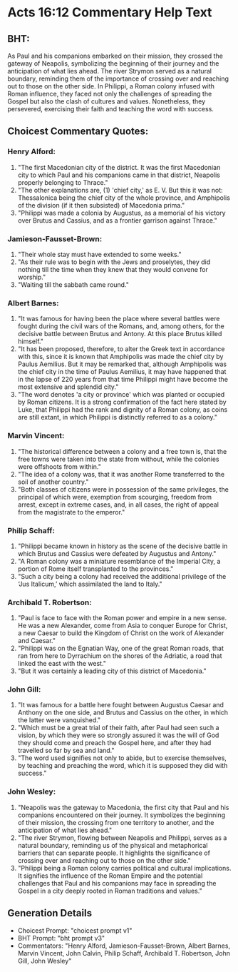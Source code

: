 # Acts 16:12 Commentary Help Text

## BHT:
As Paul and his companions embarked on their mission, they crossed the gateway of Neapolis, symbolizing the beginning of their journey and the anticipation of what lies ahead. The river Strymon served as a natural boundary, reminding them of the importance of crossing over and reaching out to those on the other side. In Philippi, a Roman colony infused with Roman influence, they faced not only the challenges of spreading the Gospel but also the clash of cultures and values. Nonetheless, they persevered, exercising their faith and teaching the word with success.

## Choicest Commentary Quotes:
### Henry Alford:
1. "The first Macedonian city of the district. It was the first Macedonian city to which Paul and his companions came in that district, Neapolis properly belonging to Thrace."
2. "The other explanations are, (1) 'chief city,' as E. V. But this it was not: Thessalonica being the chief city of the whole province, and Amphipolis of the division (if it then subsisted) of Macedonia prima."
3. "Philippi was made a colonia by Augustus, as a memorial of his victory over Brutus and Cassius, and as a frontier garrison against Thrace."

### Jamieson-Fausset-Brown:
1. "Their whole stay must have extended to some weeks." 
2. "As their rule was to begin with the Jews and proselytes, they did nothing till the time when they knew that they would convene for worship." 
3. "Waiting till the sabbath came round."

### Albert Barnes:
1. "It was famous for having been the place where several battles were fought during the civil wars of the Romans, and, among others, for the decisive battle between Brutus and Antony. At this place Brutus killed himself." 
2. "It has been proposed, therefore, to alter the Greek text in accordance with this, since it is known that Amphipolis was made the chief city by Paulus Aemilius. But it may be remarked that, although Amphipolis was the chief city in the time of Paulus Aemilius, it may have happened that in the lapse of 220 years from that time Philippi might have become the most extensive and splendid city." 
3. "The word denotes 'a city or province' which was planted or occupied by Roman citizens. It is a strong confirmation of the fact here stated by Luke, that Philippi had the rank and dignity of a Roman colony, as coins are still extant, in which Philippi is distinctly referred to as a colony."

### Marvin Vincent:
1. "The historical difference between a colony and a free town is, that the free towns were taken into the state from without, while the colonies were offshoots from within."
2. "The idea of a colony was, that it was another Rome transferred to the soil of another country."
3. "Both classes of citizens were in possession of the same privileges, the principal of which were, exemption from scourging, freedom from arrest, except in extreme cases, and, in all cases, the right of appeal from the magistrate to the emperor."

### Philip Schaff:
1. "Philippi became known in history as the scene of the decisive battle in which Brutus and Cassius were defeated by Augustus and Antony." 
2. "A Roman colony was a miniature resemblance of the Imperial City, a portion of Rome itself transplanted to the provinces." 
3. "Such a city being a colony had received the additional privilege of the ‘Jus Italicum,’ which assimilated the land to Italy."

### Archibald T. Robertson:
1. "Paul is face to face with the Roman power and empire in a new sense. He was a new Alexander, come from Asia to conquer Europe for Christ, a new Caesar to build the Kingdom of Christ on the work of Alexander and Caesar." 
2. "Philippi was on the Egnatian Way, one of the great Roman roads, that ran from here to Dyrrachium on the shores of the Adriatic, a road that linked the east with the west." 
3. "But it was certainly a leading city of this district of Macedonia."

### John Gill:
1. "It was famous for a battle here fought between Augustus Caesar and Anthony on the one side, and Brutus and Cassius on the other, in which the latter were vanquished."
2. "Which must be a great trial of their faith, after Paul had seen such a vision, by which they were so strongly assured it was the will of God they should come and preach the Gospel here, and after they had travelled so far by sea and land."
3. "The word used signifies not only to abide, but to exercise themselves, by teaching and preaching the word, which it is supposed they did with success."

### John Wesley:
1. "Neapolis was the gateway to Macedonia, the first city that Paul and his companions encountered on their journey. It symbolizes the beginning of their mission, the crossing from one territory to another, and the anticipation of what lies ahead."
2. "The river Strymon, flowing between Neapolis and Philippi, serves as a natural boundary, reminding us of the physical and metaphorical barriers that can separate people. It highlights the significance of crossing over and reaching out to those on the other side."
3. "Philippi being a Roman colony carries political and cultural implications. It signifies the influence of the Roman Empire and the potential challenges that Paul and his companions may face in spreading the Gospel in a city deeply rooted in Roman traditions and values."


## Generation Details
- Choicest Prompt: "choicest prompt v1"
- BHT Prompt: "bht prompt v3"
- Commentators: "Henry Alford, Jamieson-Fausset-Brown, Albert Barnes, Marvin Vincent, John Calvin, Philip Schaff, Archibald T. Robertson, John Gill, John Wesley"
